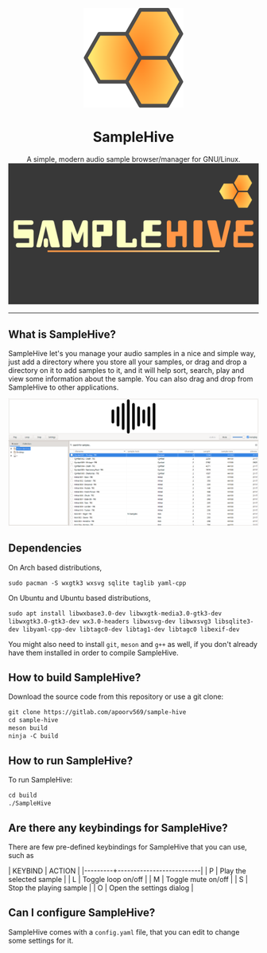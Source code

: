 <p align="center">
    <img src="assets/icons/icon-hive_200x200.png" alt="sample-hive-icon" width="200" height="200">
</p>
<h1 align="center">SampleHive</h1>
<p align="center">
  A simple, modern audio sample browser/manager for GNU/Linux.
  <img src="assets/logo/logo-hive_1920x1080.png" alt="sample-hive-logo">
  <hr>
</p>

## What is SampleHive?

SampleHive let's you manage your audio samples in a nice and simple way, just add a directory where you store all your samples, or drag and drop a directory on it to add samples to it, and it will help sort, search, play and view some information about the sample. You can also drag and drop from SampleHive to other applications.

![Screenshot of SampleHive](assets/screenshots/screenshot-hive.png)

## Dependencies
On Arch based distributions,

```
sudo pacman -S wxgtk3 wxsvg sqlite taglib yaml-cpp
```

On Ubuntu and Ubuntu based distributions,

```
sudo apt install libwxbase3.0-dev libwxgtk-media3.0-gtk3-dev libwxgtk3.0-gtk3-dev wx3.0-headers libwxsvg-dev libwxsvg3 libsqlite3-dev libyaml-cpp-dev libtagc0-dev libtag1-dev libtagc0 libexif-dev
```

You might also need to install `git`, `meson` and `g++` as well, if you don't already have them installed in order to compile SampleHive.

## How to build SampleHive?

Download the source code from this repository or use a git clone:

```
git clone https://gitlab.com/apoorv569/sample-hive
cd sample-hive
meson build
ninja -C build
```

## How to run SampleHive?

To run SampleHive:

```
cd build
./SampleHive
```

## Are there any keybindings for SampleHive?

There are few pre-defined keybindings for SampleHive that you can use, such as

| KEYBIND | ACTION                   |
|---------+--------------------------|
| P       | Play the selected sample |
| L       | Toggle loop on/off       |
| M       | Toggle mute on/off       |
| S       | Stop the playing sample  |
| O       | Open the settings dialog |

## Can I configure SampleHive?

SampleHive comes with a `config.yaml` file, that you can edit to change some settings for it.
